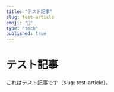 ```yaml
---
title: "テスト記事"
slug: test-article
emoji: "📝"
type: "tech"
published: true
---
```


# テスト記事

これはテスト記事です（slug: test-article）。